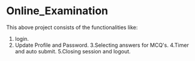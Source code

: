 # Online_Examination
This above project consists of the functionalities like:
1. login.
2. Update Profile and Password.
3.Selecting answers for MCQ's.
4.Timer and auto submit.
5.Closing session and logout.
